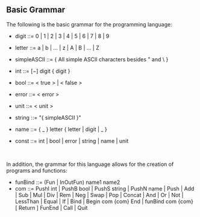## Basic Grammar

The following is the basic grammar for the programming language:

- digit ::= 0 | 1 | 2 | 3 | 4 | 5 | 6 | 7 | 8 | 9
- letter ::= a | b | ... | z | A | B | ... | Z
- simpleASCII ::= { All simple ASCII characters besides " and \ }

- int ::= [−] digit { digit }
- bool ::= < true > | < false >
- error ::= < error >
- unit ::= < unit >
- string ::= "{ simpleASCII }"
- name ::= { _ } letter { letter | digit | _ }

- const ::= int | bool | error | string | name | unit

<br />

In addition, the grammar for this language allows for the creation of programs and functions:

- funBind ::= (Fun | InOutFun) name1 name2
- com ::= PushI int | PushB bool | PushS string | PushN name | Push <unit> | Add | Sub | Mul | Div | Rem | Neg | Swap | Pop | Concat | And | Or | Not | LessThan | Equal | If | Bind | Begin com {com} End 
          | funBind com {com} [ Return ] FunEnd | Call | Quit
